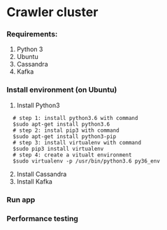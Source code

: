 # Crawler cluster



### Requirements:
1. Python 3
2. Ubuntu
3. Cassandra
4. Kafka

### Install environment (on Ubuntu)
1. Install Python3
```shell
  # step 1: install python3.6 with command
  $sudo apt-get install python3.6
  # step 2: instal pip3 with command
  $sudo apt-get install python3-pip
  # step 3: install virtualenv with command
  $sudo pip3 install virtualenv
  # step 4: create a vitualt environment 
  $sudo virtualenv -p /usr/bin/python3.6 py36_env
```
2. Install Cassandra
3. Install Kafka

### Run app

### Performance testing

